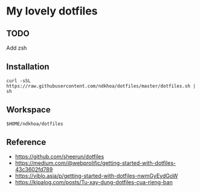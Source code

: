 My lovely dotfiles
=========================

TODO
--------------

Add zsh

Installation
--------------

```
curl -sSL https://raw.githubusercontent.com/ndkhoa/dotfiles/master/dotfiles.sh | sh
```

Workspace
--------------

```
$HOME/ndkhoa/dotfiles
```

Reference
--------------

* https://github.com/sheerun/dotfiles
* https://medium.com/@webprolific/getting-started-with-dotfiles-43c3602fd789
* https://viblo.asia/p/getting-started-with-dotfiles-nwmGyEydGoW
* https://kipalog.com/posts/Tu-xay-dung-dotfiles-cua-rieng-ban
